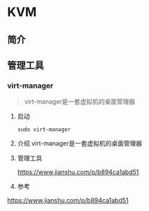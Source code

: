 # KVM

## 简介


## 管理工具

### virt-manager
> virt-manager是一套虚拟机的桌面管理器

1. 启动

    `sudo virt-manager`



1. 介绍
    virt-manager是一套虚拟机的桌面管理器
2. 管理工具

    https://www.jianshu.com/p/b894ca1abd51

99. 参考

https://www.jianshu.com/p/b894ca1abd51

